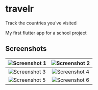 # travelr
Track the countries you’ve visited

My first flutter app for a school project

## Screenshots
| ![Screenshot 1](https://i.imgur.com/ZXN5Ovu.png) | ![Screenshot 2](https://i.imgur.com/h3CD9ei.png) |
|:-------------------------:|:-------------------------:|
| ![Screenshot 3](https://i.imgur.com/soXcGuL.png) | ![Screenshot 4](https://i.imgur.com/RHwnr4G.png) |
| ![Screenshot 5](https://i.imgur.com/crnHwHr.png) | ![Screenshot 6](https://i.imgur.com/3VoPuQ8.png) |
